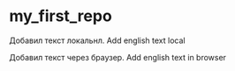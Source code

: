 # my_first_repo

Добавил текст локальнл. Add english text local

Добавил текст через браузер. Add english text in browser
